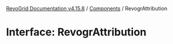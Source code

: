 [RevoGrid Documentation v4.15.8](README.md) / [Components](Namespace.Components.md) / RevogrAttribution

# Interface: RevogrAttribution
